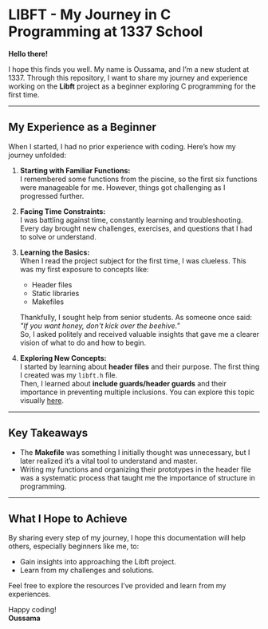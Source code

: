 # LIBFT - My Journey in C Programming at 1337 School

**Hello there!**

I hope this finds you well. My name is Oussama, and I’m a new student at 1337. Through this repository, I want to share my journey and experience working on the **Libft** project as a beginner exploring C programming for the first time.

---

## My Experience as a Beginner

When I started, I had no prior experience with coding. Here’s how my journey unfolded:

1. **Starting with Familiar Functions:**  
   I remembered some functions from the piscine, so the first six functions were manageable for me. However, things got challenging as I progressed further.

2. **Facing Time Constraints:**  
   I was battling against time, constantly learning and troubleshooting. Every day brought new challenges, exercises, and questions that I had to solve or understand.

3. **Learning the Basics:**  
   When I read the project subject for the first time, I was clueless. This was my first exposure to concepts like:
   - Header files  
   - Static libraries  
   - Makefiles  

   Thankfully, I sought help from senior students. As someone once said:  
   *"If you want honey, don't kick over the beehive."*  
   So, I asked politely and received valuable insights that gave me a clearer vision of what to do and how to begin.

4. **Exploring New Concepts:**  
   I started by learning about **header files** and their purpose. The first thing I created was my `libft.h` file.  
   Then, I learned about **include guards/header guards** and their importance in preventing multiple inclusions. You can explore this topic visually <a href="http://spuvr.byethost6.com/HEADER-GUARDS/" target="_blank">here</a>.

---

## Key Takeaways

- The **Makefile** was something I initially thought was unnecessary, but I later realized it’s a vital tool to understand and master.
- Writing my functions and organizing their prototypes in the header file was a systematic process that taught me the importance of structure in programming.

---

## What I Hope to Achieve

By sharing every step of my journey, I hope this documentation will help others, especially beginners like me, to:
- Gain insights into approaching the Libft project.
- Learn from my challenges and solutions.

Feel free to explore the resources I’ve provided and learn from my experiences.

Happy coding!  
**Oussama**
